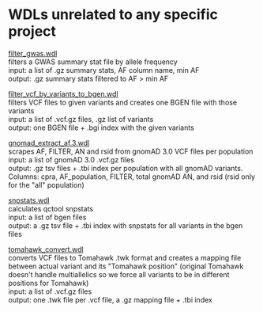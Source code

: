 # WDLs unrelated to any specific project

[filter_gwas.wdl](wdl/filter_gwas.wdl)  
filters a GWAS summary stat file by allele frequency  
input: a list of .gz summary stats, AF column name, min AF  
output: .gz summary stats filtered to AF > min AF

[filter_vcf_by_variants_to_bgen.wdl](wdl/filter_vcf_by_variants_to_bgen.wdl)  
filters VCF files to given variants and creates one BGEN file with those variants  
input: a list of .vcf.gz files, .gz list of variants  
output: one BGEN file + .bgi index with the given variants

[gnomad_extract_af.3.wdl](wdl/gnomad_extract_af.3.wdl)  
scrapes AF, FILTER, AN and rsid from gnomAD 3.0 VCF files per population  
input: a list of gnomAD 3.0 .vcf.gz files  
output: .gz tsv files + .tbi index per population with all gnomAD variants. Columns: cpra, AF_population, FILTER, total gnomAD AN, and rsid (rsid only for the "all" population)

[snpstats.wdl](wdl/snpstats.wdl)  
calculates qctool snpstats  
input: a list of bgen files  
output: a .gz tsv file + .tbi index with snpstats for all variants in the bgen files

[tomahawk_convert.wdl](wdl/tomahawk_convert.wdl)  
converts VCF files to Tomahawk .twk format and creates a mapping file between actual variant and its "Tomahawk position" (original Tomahawk doesn't handle multiallelics so we force all variants to be in different positions for Tomahawk)  
input: a list of .vcf.gz files  
output: one .twk file per .vcf file, a .gz mapping file + .tbi index
